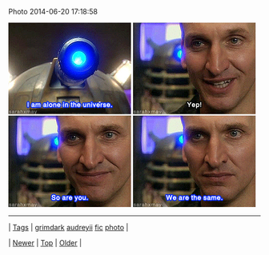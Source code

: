 <!--
title: Photo 2014-06-20 17
date: 2020-06-28T15:27:00.333Z
tags: grimdark, audreyii, fic, photo
-->


Photo 2014-06-20 17:18:58

![](89373650954-0.gif)
![](89373650954-1.gif)
![](89373650954-2.gif)
![](89373650954-3.gif)

<!--BOTTOM-POST-NAVIGATION-->
---

| [Tags](tags.md) | [grimdark](tag-grimdark.md) [audreyii](tag-audreyii.md) [fic](tag-fic.md) [photo](tag-photo.md) |

| [Newer](89363766882.md) | [Top](index.md) | [Older](89381626674.md) |